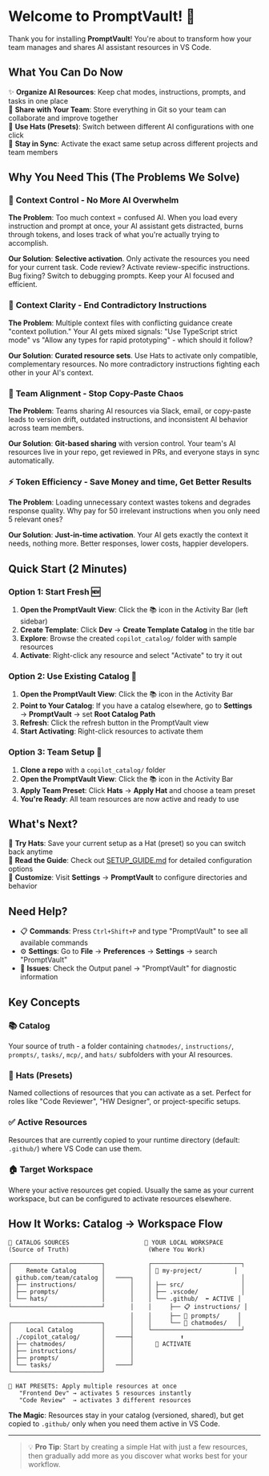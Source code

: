 <!-- Copyright (c) Microsoft Corporation.
 Licensed under the MIT License. -->
# Welcome to PromptVault! 🎉

Thank you for installing **PromptVault**! You're about to transform how your team manages and shares AI assistant resources in VS Code.

## What You Can Do Now

✨ **Organize AI Resources**: Keep chat modes, instructions, prompts, and tasks in one place  
🤝 **Share with Your Team**: Store everything in Git so your team can collaborate and improve together  
🎩 **Use Hats (Presets)**: Switch between different AI configurations with one click  
🔄 **Stay in Sync**: Activate the exact same setup across different projects and team members  

## Why You Need This (The Problems We Solve)

### 🎯 **Context Control** - No More AI Overwhelm
**The Problem**: Too much context = confused AI. When you load every instruction and prompt at once, your AI assistant gets distracted, burns through tokens, and loses track of what you're actually trying to accomplish.

**Our Solution**: **Selective activation**. Only activate the resources you need for your current task. Code review? Activate review-specific instructions. Bug fixing? Switch to debugging prompts. Keep your AI focused and efficient.

### 🧹 **Context Clarity** - End Contradictory Instructions  
**The Problem**: Multiple context files with conflicting guidance create "context pollution." Your AI gets mixed signals: "Use TypeScript strict mode" vs "Allow any types for rapid prototyping" - which should it follow?

**Our Solution**: **Curated resource sets**. Use Hats to activate only compatible, complementary resources. No more contradictory instructions fighting each other in your AI's context.

### 🤝 **Team Alignment** - Stop Copy-Paste Chaos
**The Problem**: Teams sharing AI resources via Slack, email, or copy-paste leads to version drift, outdated instructions, and inconsistent AI behavior across team members.

**Our Solution**: **Git-based sharing** with version control. Your team's AI resources live in your repo, get reviewed in PRs, and everyone stays in sync automatically.

### ⚡ **Token Efficiency** - Save Money and time, Get Better Results
**The Problem**: Loading unnecessary context wastes tokens and degrades response quality. Why pay for 50 irrelevant instructions when you only need 5 relevant ones?

**Our Solution**: **Just-in-time activation**. Your AI gets exactly the context it needs, nothing more. Better responses, lower costs, happier developers.

## Quick Start (2 Minutes)

### Option 1: Start Fresh 🆕
1. **Open the PromptVault View**: Click the 📚 icon in the Activity Bar (left sidebar)
2. **Create Template**: Click **Dev** → **Create Template Catalog** in the title bar
3. **Explore**: Browse the created `copilot_catalog/` folder with sample resources
4. **Activate**: Right-click any resource and select "Activate" to try it out

### Option 2: Use Existing Catalog 📁
1. **Open the PromptVault View**: Click the 📚 icon in the Activity Bar
2. **Point to Your Catalog**: If you have a catalog elsewhere, go to **Settings** → **PromptVault** → set **Root Catalog Path**
3. **Refresh**: Click the refresh button in the PromptVault view
4. **Start Activating**: Right-click resources to activate them

### Option 3: Team Setup 👥
1. **Clone a repo** with a `copilot_catalog/` folder
2. **Open the PromptVault View**: Click the 📚 icon in the Activity Bar  
3. **Apply Team Preset**: Click **Hats** → **Apply Hat** and choose a team preset
4. **You're Ready**: All team resources are now active and ready to use

## What's Next?

🎯 **Try Hats**: Save your current setup as a Hat (preset) so you can switch back anytime  
📖 **Read the Guide**: Check out [SETUP_GUIDE.md](./SETUP_GUIDE.md) for detailed configuration options  
🔧 **Customize**: Visit **Settings** → **PromptVault** to configure directories and behavior  

## Need Help?

- 📋 **Commands**: Press `Ctrl+Shift+P` and type "PromptVault" to see all available commands
- ⚙️ **Settings**: Go to **File** → **Preferences** → **Settings** → search "PromptVault"
- 🐛 **Issues**: Check the Output panel → "PromptVault" for diagnostic information

## Key Concepts

### 📚 **Catalog**
Your source of truth - a folder containing `chatmodes/`, `instructions/`, `prompts/`, `tasks/`, `mcp/`, and `hats/` subfolders with your AI resources.

### 🎩 **Hats (Presets)**
Named collections of resources that you can activate as a set. Perfect for roles like "Code Reviewer", "HW Designer", or project-specific setups.

### ✅ **Active Resources** 
Resources that are currently copied to your runtime directory (default: `.github/`) where VS Code can use them.

### 🏠 **Target Workspace**
Where your active resources get copied. Usually the same as your current workspace, but can be configured to activate resources elsewhere.

## How It Works: Catalog → Workspace Flow

```
📁 CATALOG SOURCES                     🎯 YOUR LOCAL WORKSPACE
(Source of Truth)                      (Where You Work)

┌─────────────────────────┐            ┌─────────────────────────┐
│    Remote Catalog       │            │ 📂 my-project/         │
│ github.com/team/catalog │   ────┐    │                         │
│ ├── instructions/       │       │    │ ├── src/                │
│ ├── prompts/            │       │    │ ├── .vscode/            │
│ └── hats/               │       │    │ └── .github/  ⬅ ACTIVE │
└─────────────────────────┘       │    │     ├── 📋 instructions/ │
                                  │    │     ├── 💬 prompts/     │
┌─────────────────────────┐       │    │     └── 🎩 chatmodes/   │
│    Local Catalog        │       │    └─────────────────────────┘
│ ./copilot_catalog/      │   ────┤             ⬆️
│ ├── chatmodes/          │       │      🔄 ACTIVATE 
│ ├── instructions/       │       │    
│ ├── prompts/            │       │
│ └── tasks/              │   ────┘
└─────────────────────────┘

🎩 HAT PRESETS: Apply multiple resources at once
   "Frontend Dev" → activates 5 resources instantly
   "Code Review"  → activates 3 different resources
```

**The Magic**: Resources stay in your catalog (versioned, shared), but get copied to `.github/` only when you need them active in VS Code.

---

> 💡 **Pro Tip**: Start by creating a simple Hat with just a few resources, then gradually add more as you discover what works best for your workflow.
